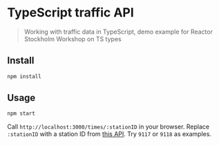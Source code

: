 # TypeScript traffic API

> Working with traffic data in TypeScript, demo example for Reactor Stockholm Workshop on TS types

## Install

```sh
npm install
```

## Usage

```sh
npm start
```

Call `http://localhost:3000/times/:stationID` in your browser. Replace `:stationID` with a station ID from [this API](https://www.trafiklab.se/api/trafiklab-apis/sl/stop-lookup/). Try `9117` or `9118` as examples.
